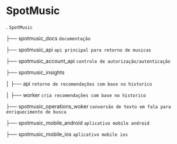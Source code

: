 # SpotMusic


. `SpotMusic`

├── spotmusic_docs  `documentação`

├── spotmusic_api  `api principal para retorno de musicas`

├── spotmusic_account_api `controle de autorização/autenticação`

├── spotmusic_insights

│   ├── api `retorno de recomendações com base no historico`

│   ├── worker `cria recomendações com base no historico`

├── spotmusic_operations_woker `conversão de texto em fala para enriquecimento de busca`

├── spotmusic_mobile_android `aplicativo mobile android`

├── spotmusic_mobile_ios `aplicativo mobile ios`
